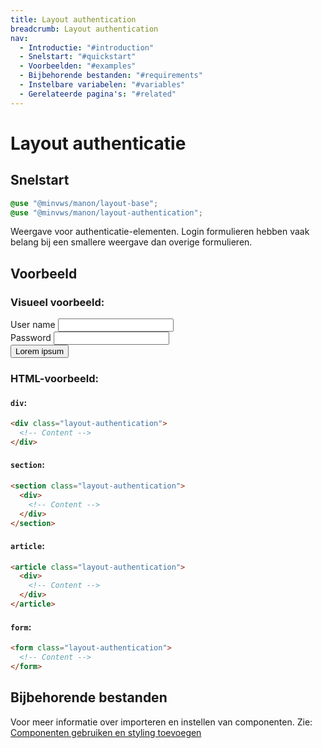 ```yaml
---
title: Layout authentication
breadcrumb: Layout authentication
nav:
  - Introductie: "#introduction"
  - Snelstart: "#quickstart"
  - Voorbeelden: "#examples"
  - Bijbehorende bestanden: "#requirements"
  - Instelbare variabelen: "#variables"
  - Gerelateerde pagina's: "#related"
---
```


<h1 id="introduction">Layout authenticatie</h1>

<h2 id="quickstart">Snelstart</h2>

```scss
@use "@minvws/manon/layout-base";
@use "@minvws/manon/layout-authentication";
```

Weergave voor authenticatie-elementen. Login formulieren hebben vaak belang bij
een smallere weergave dan overige formulieren.

<h2 id="examples">Voorbeeld</h2>

### Visueel voorbeeld:

<div class="layout-authentication">
  <form class="background-color-offset">
    <div>
      <label for="example-1-name-1">User name</label>
      <input type="text" id="example-1-name-1" />
    </div>
    <div>
      <label for="example-1-password-1">Password</label>
      <input type="password" id="example-1-password-1" />
    </div>
    <button type="submit">Lorem ipsum</button>
  </form>
</div>

### HTML-voorbeeld:

#### `div`:

```html
<div class="layout-authentication">
  <!-- Content -->
</div>
```

#### `section`:

```html
<section class="layout-authentication">
  <div>
    <!-- Content -->
  </div>
</section>
```

#### `article`:

```html
<article class="layout-authentication">
  <div>
    <!-- Content -->
  </div>
</article>
```

#### `form`:

```html
<form class="layout-authentication">
  <!-- Content -->
</form>
```

<h2 id="requirements">Bijbehorende bestanden</h2>

Voor meer informatie over importeren en instellen van componenten. Zie:
[Componenten gebruiken en styling toevoegen](/documentation/import-styling)
